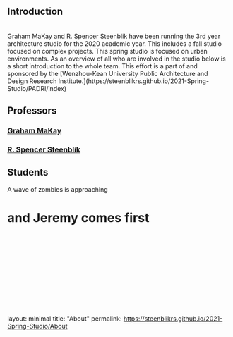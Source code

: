 ## Introduction
<br/>
Graham MaKay and R. Spencer Steenblik have been running the 3rd year architecture studio for the 2020 academic year. This includes a fall studio focused on complex projects. This spring studio is focused on urban environments. As an overview of all who are involved in the studio below is a short introduction to the whole team. This effort is a part of and sponsored by the [Wenzhou-Kean University Public Architecture and Design Research Institute.](https://steenblikrs.github.io/2021-Spring-Studio/PADRI/index)

## Professors

### [Graham MaKay](https://misfitsarchitecture.com/)

### [R. Spencer Steenblik](https://steenblikrs.github.io/2021-Spring-Studio/Steenblik)

## Students
A wave of zombies is approaching
# and Jeremy comes first

<br/><br/><br/><br/><br/><br/><br/><br/><br/><br/>




layout: minimal
title: "About"
permalink: https://steenblikrs.github.io/2021-Spring-Studio/About
